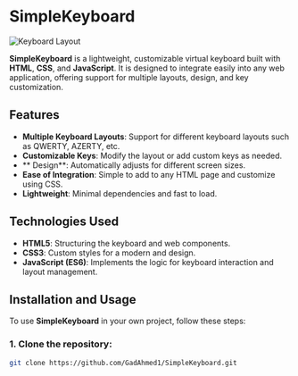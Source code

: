 # SimpleKeyboard
![Keyboard Layout](https://i.ibb.co/x1CmdvG/Capture.png)

**SimpleKeyboard** is a lightweight, customizable virtual keyboard built with **HTML**, **CSS**, and **JavaScript**. It is designed to integrate easily into any web application, offering support for multiple layouts, design, and key customization.

## Features

- **Multiple Keyboard Layouts**: Support for different keyboard layouts such as QWERTY, AZERTY, etc.
- **Customizable Keys**: Modify the layout or add custom keys as needed.
- ** Design**: Automatically adjusts for different screen sizes.
- **Ease of Integration**: Simple to add to any HTML page and customize using CSS.
- **Lightweight**: Minimal dependencies and fast to load.

## Technologies Used

- **HTML5**: Structuring the keyboard and web components.
- **CSS3**: Custom styles for a modern and  design.
- **JavaScript (ES6)**: Implements the logic for keyboard interaction and layout management.

## Installation and Usage

To use **SimpleKeyboard** in your own project, follow these steps:

### 1. Clone the repository:

```bash
git clone https://github.com/GadAhmed1/SimpleKeyboard.git
